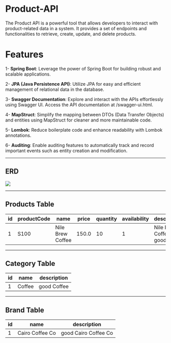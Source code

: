 # Product-API
The Product API is a powerful tool that allows developers to interact with product-related data in a system. It provides a set of endpoints and functionalities to retrieve, create, update, and delete products.

# Features
1- **Spring Boot**: Leverage the power of Spring Boot for building robust and scalable applications.

2- **JPA (Java Persistence API)**: Utilize JPA for easy and efficient management of relational data in the database.

3- **Swagger Documentation**: Explore and interact with the APIs effortlessly using Swagger UI. Access the API documentation at /swagger-ui.html.

4- **MapStruct**: Simplify the mapping between DTOs (Data Transfer Objects) and entities using MapStruct for cleaner and more maintainable code.

5- **Lombok**: Reduce boilerplate code and enhance readability with Lombok annotations.

6- **Auditing**: Enable auditing features to automatically track and record important events such as entity creation and modification.
___

## ERD
[![](https://mermaid.ink/img/pako:eNqVkkFrxCAQhf-KzHn3D-S8FMJSKPRWAmWiU1eaOKnRQkjy36sxmyawPfTo8_P5ns4IkhVBAeQuBrXDtrKVFaJzrIL0YkwLIRq2oryIl2te9t4Zq-_Qe7I4bFhsV0FxqBuKpJFH5Sug9cYPh3OKeulM5w3brNfMDaEV-G2wwXjugJsWNW0BdZTZUal2ikRPmt1QKvF03em1Q6tioSzOufNG71rrXFv8Ue9x7nnZXO5YrX6d_m-0pZqm83kat68pRAU1JedeeK4gsfnOB-AN-0TACVpyLRoVv3yJVoG_UUwBiVLoPhM2Rw6D59fBSii8C3SC0KkYZB0SKD6w6aNKysRHf84ztIzSCTq0b8x3Zv4B-DnMiw?type=png)](https://mermaid.live/edit#pako:eNqVkkFrxCAQhf-KzHn3D-S8FMJSKPRWAmWiU1eaOKnRQkjy36sxmyawPfTo8_P5ns4IkhVBAeQuBrXDtrKVFaJzrIL0YkwLIRq2oryIl2te9t4Zq-_Qe7I4bFhsV0FxqBuKpJFH5Sug9cYPh3OKeulM5w3brNfMDaEV-G2wwXjugJsWNW0BdZTZUal2ikRPmt1QKvF03em1Q6tioSzOufNG71rrXFv8Ue9x7nnZXO5YrX6d_m-0pZqm83kat68pRAU1JedeeK4gsfnOB-AN-0TACVpyLRoVv3yJVoG_UUwBiVLoPhM2Rw6D59fBSii8C3SC0KkYZB0SKD6w6aNKysRHf84ztIzSCTq0b8x3Zv4B-DnMiw)
___

## Products Table
|id|productCode|name|price|quantity|availability|description|image|stroId|categoryId|brandId|
|---|---|---|---|---|---|---|---|---|---|---|
|1|S100|Nile Brew Coffee|150.0|10|1|Nile Brew Coffee is good|BZ|1|1|1|
___

## Category Table
|id|name|description|
|---|---|---|
|1|Coffee|good Coffee|
___

## Brand Table
|id|name|description|
|---|---|---|
|1|Cairo Coffee Co|good Cairo Coffee Co|




